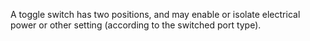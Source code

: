 A toggle switch has two positions, and may enable or isolate electrical power or other setting (according to the switched port type).